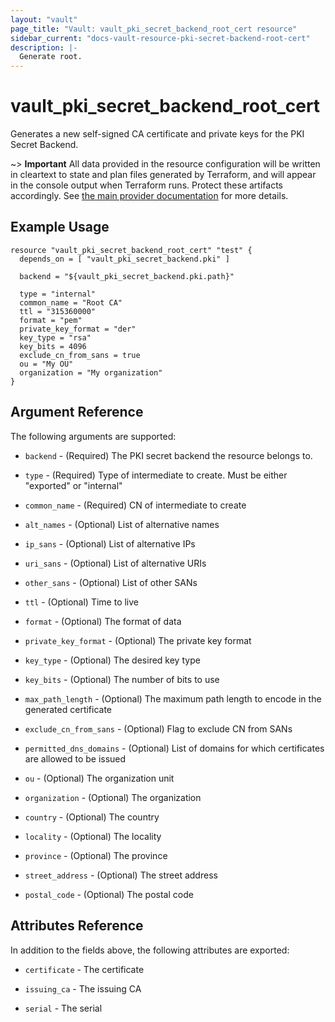 ```yaml
---
layout: "vault"
page_title: "Vault: vault_pki_secret_backend_root_cert resource"
sidebar_current: "docs-vault-resource-pki-secret-backend-root-cert"
description: |-
  Generate root.
---
```


# vault\_pki\_secret\_backend\_root\_cert

Generates a new self-signed CA certificate and private keys for the PKI Secret Backend.

~> **Important** All data provided in the resource configuration will be
written in cleartext to state and plan files generated by Terraform, and
will appear in the console output when Terraform runs. Protect these
artifacts accordingly. See
[the main provider documentation](../index.html)
for more details.

## Example Usage

```hcl
resource "vault_pki_secret_backend_root_cert" "test" {
  depends_on = [ "vault_pki_secret_backend.pki" ]

  backend = "${vault_pki_secret_backend.pki.path}"

  type = "internal"
  common_name = "Root CA"
  ttl = "315360000"
  format = "pem"
  private_key_format = "der"
  key_type = "rsa"
  key_bits = 4096
  exclude_cn_from_sans = true
  ou = "My OU"
  organization = "My organization"
}
```

## Argument Reference

The following arguments are supported:

* `backend` - (Required) The PKI secret backend the resource belongs to.

* `type` - (Required) Type of intermediate to create. Must be either \"exported\" or \"internal\"

* `common_name` - (Required) CN of intermediate to create

* `alt_names` - (Optional) List of alternative names

* `ip_sans` - (Optional) List of alternative IPs

* `uri_sans` - (Optional) List of alternative URIs

* `other_sans` - (Optional) List of other SANs

* `ttl` - (Optional) Time to live

* `format` - (Optional) The format of data

* `private_key_format` - (Optional) The private key format

* `key_type` - (Optional) The desired key type

* `key_bits` - (Optional) The number of bits to use

* `max_path_length` - (Optional) The maximum path length to encode in the generated certificate

* `exclude_cn_from_sans` - (Optional) Flag to exclude CN from SANs

* `permitted_dns_domains` - (Optional) List of domains for which certificates are allowed to be issued

* `ou` - (Optional) The organization unit

* `organization` - (Optional) The organization

* `country` - (Optional) The country

* `locality` - (Optional) The locality

* `province` - (Optional) The province

* `street_address` - (Optional) The street address

* `postal_code` - (Optional) The postal code

## Attributes Reference

In addition to the fields above, the following attributes are exported:

* `certificate` - The certificate

* `issuing_ca` - The issuing CA

* `serial` - The serial
